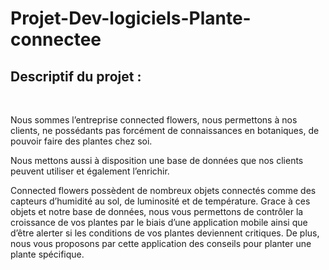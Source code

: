 # Projet-Dev-logiciels-Plante-connectee



## Descriptif du projet :

 

  Nous sommes l’entreprise connected flowers, nous permettons à nos clients, ne possédants pas forcément
de connaissances en botaniques, de pouvoir faire des plantes chez soi.

  Nous mettons aussi à disposition une base de données que nos clients peuvent utiliser et également l’enrichir.

  Connected flowers possèdent de nombreux objets connectés comme des capteurs d’humidité au sol, de
luminosité et de température. Grace à ces objets et notre base de données, nous
vous permettons de contrôler la croissance de vos plantes par le biais d’une
application mobile ainsi que d’être alerter si les conditions de vos plantes
deviennent critiques. De plus, nous vous proposons par cette application des
conseils pour planter une plante spécifique.
